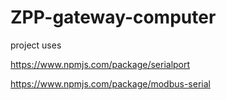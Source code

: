 # ZPP-gateway-computer

project uses 

https://www.npmjs.com/package/serialport

https://www.npmjs.com/package/modbus-serial
